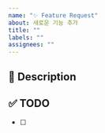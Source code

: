 ```yaml
---
name: "✨ Feature Request"
about: 새로운 기능 추가
title: ""
labels: ""
assignees: ""
---
```


<!--- 이슈 제목을 "[카테고리] 구현할 거 설명" 으로 작성했나요? -->
<!--- ex)[design] 로그인 화면 구현 -->

## 🚀 Description

## ✅ TODO

- [ ]
